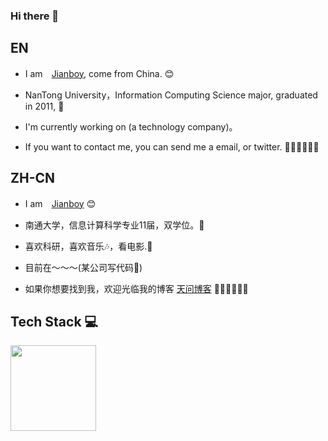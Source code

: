 ### Hi there 👋

<!--
**jianboy/jianboy** is a ✨ _special_ ✨ repository because its `README.md` (this file) appears on your GitHub profile.

Here are some ideas to get you started:

- 🔭 I’m currently working on ...
- 🌱 I’m currently learning ...
- 👯 I’m looking to collaborate on ...
- 🤔 I’m looking for help with ...
- 💬 Ask me about ...
- 📫 How to reach me: ...
- 😄 Pronouns: ...
- ⚡ Fun fact: ...
-->

## EN

* I am　[Jianboy](http://blog.yoqi.me), come from China. :blush:
* NanTong University，Information Computing Science major, graduated in 2011, 🤔
* I'm currently working on (a technology company)。

* If you want to contact me, you can send me a email, or twitter. 🎊🎊🎊🎊🎊🎊

## ZH-CN

* I am　[Jianboy](http://blog.yoqi.me) :blush:
* 南通大学，信息计算科学专业11届，双学位。🤔
* 喜欢科研，喜欢音乐🎶，看电影.📖

* 目前在～～～(某公司写代码🤪)

* 如果你想要找到我，欢迎光临我的博客 [天问博客](http://blog.yoqi.me) 🎊🎊🎊🎊🎊🎊

## Tech Stack :computer:
<!--
<a href="https://github.com/jianboy/"><img height="137px" src="https://github-readme-stats.vercel.app/api?username=jianboy&hide_title=true&hide_border=true&show_icons=true&include_all_commits=true&count_private=true&line_height=21&text_color=000&icon_color=000&bg_color=0,ea6161,ffc64d,fffc4d,52fa5a&theme=graywhite" />-->
<img height="137px" src="https://github-readme-stats.vercel.app/api/top-langs/?username=jianboy&hide=html&hide_title=true&hide_border=true&layout=compact&langs_count=6&exclude_repo=comp426,Redventures-Movie-Quotes&text_color=000&icon_color=fff&bg_color=0,52fa5a,4dfcff,c64dff&theme=graywhite" />
